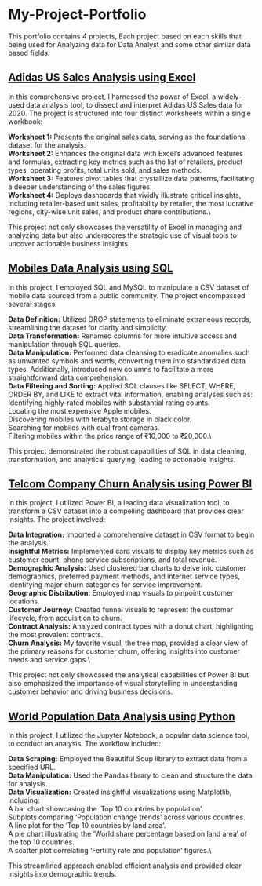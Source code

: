 # My-Project-Portfolio
This portfolio contains 4 projects, Each project based on each skills that being used for Analyzing data for Data Analyst and some other similar data based fields.

## [Adidas US Sales Analysis using Excel](https://github.com/VidhyabharathirajC/Excel-Project)

In this comprehensive project, I harnessed the power of Excel, a widely-used data analysis tool, to dissect and interpret Adidas US Sales data for 2020. The project is structured into four distinct worksheets within a single workbook:

**Worksheet 1:** Presents the original sales data, serving as the foundational dataset for the analysis.\
**Worksheet 2:** Enhances the original data with Excel’s advanced features and formulas, extracting key metrics such as the list of retailers, product types, operating profits, total units sold, and sales methods.\
**Worksheet 3:** Features pivot tables that crystallize data patterns, facilitating a deeper understanding of the sales figures.\
**Worksheet 4:** Deploys dashboards that vividly illustrate critical insights, including retailer-based unit sales, profitability by retailer, the most lucrative regions, city-wise unit sales, and product share contributions.\

This project not only showcases the versatility of Excel in managing and analyzing data but also underscores the strategic use of visual tools to uncover actionable business insights.

## [Mobiles Data Analysis using SQL](https://github.com/VidhyabharathirajC/SQL-Project)

In this project, I employed SQL and MySQL to manipulate a CSV dataset of mobile data sourced from a public community. The project encompassed several stages:

**Data Definition:** Utilized DROP statements to eliminate extraneous records, streamlining the dataset for clarity and simplicity.\
**Data Transformation:** Renamed columns for more intuitive access and manipulation through SQL queries.\
**Data Manipulation:** Performed data cleansing to eradicate anomalies such as unwanted symbols and words, converting them into standardized data types. Additionally, introduced new columns to facilitate a more straightforward data comprehension.\
**Data Filtering and Sorting:** Applied SQL clauses like SELECT, WHERE, ORDER BY, and LIKE to extract vital information, enabling analyses such as:\
Identifying highly-rated mobiles with substantial rating counts.\
Locating the most expensive Apple mobiles.\
Discovering mobiles with terabyte storage in black color.\
Searching for mobiles with dual front cameras.\
Filtering mobiles within the price range of ₹10,000 to ₹20,000.\

This project demonstrated the robust capabilities of SQL in data cleaning, transformation, and analytical querying, leading to actionable insights.

## [Telcom Company Churn Analysis using Power BI](https://github.com/VidhyabharathirajC/Power-BI-Project)

In this project, I utilized Power BI, a leading data visualization tool, to transform a CSV dataset into a compelling dashboard that provides clear insights. The project involved:

**Data Integration:** Imported a comprehensive dataset in CSV format to begin the analysis.\
**Insightful Metrics:** Implemented card visuals to display key metrics such as customer count, phone service subscriptions, and total revenue.\
**Demographic Analysis:** Used clustered bar charts to delve into customer demographics, preferred payment methods, and internet service types, identifying major churn categories for service improvement.\
**Geographic Distribution:** Employed map visuals to pinpoint customer locations.\
**Customer Journey:** Created funnel visuals to represent the customer lifecycle, from acquisition to churn.\
**Contract Analysis:** Analyzed contract types with a donut chart, highlighting the most prevalent contracts.\
**Churn Analysis:** My favorite visual, the tree map, provided a clear view of the primary reasons for customer churn, offering insights into customer needs and service gaps.\

This project not only showcased the analytical capabilities of Power BI but also emphasized the importance of visual storytelling in understanding customer behavior and driving business decisions.

## [World Population Data Analysis using Python](https://github.com/VidhyabharathirajC/Python-Project)

In this project, I utilized the Jupyter Notebook, a popular data science tool, to conduct an analysis. The workflow included:

**Data Scraping:** Employed the Beautiful Soup library to extract data from a specified URL.\
**Data Manipulation:** Used the Pandas library to clean and structure the data for analysis.\
**Data Visualization:** Created insightful visualizations using Matplotlib, including:\
A bar chart showcasing the ‘Top 10 countries by population’.\
Subplots comparing ‘Population change trends’ across various countries.\
A line plot for the ‘Top 10 countries by land area’.\
A pie chart illustrating the ‘World share percentage based on land area’ of the top 10 countries.\
A scatter plot correlating ‘Fertility rate and population’ figures.\

This streamlined approach enabled efficient analysis and provided clear insights into demographic trends.


